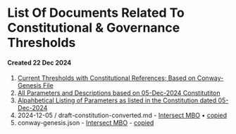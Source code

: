 # List Of Documents Related To Constitutional & Governance Thresholds
#### Created 22 Dec 2024

1. [Current Thresholds with Constitutional References; Based on Conway-Genesis File](https://github.com/st8tikratio/cardano_DRep/blob/main/docs/thresholds/pre-plomin-threshold.md)
2. [All Parameters and Descriptions based on 05-Dec-2024 Constitutiton](https://github.com/st8tikratio/cardano_DRep/blob/main/docs/thresholds/con-parameters.md)
3. [Alpahbetical Listing of Parameters as listed in the Constitution dated 05-Dec-2024](https://github.com/st8tikratio/cardano_DRep/blob/main/docs/thresholds/only-params.md)
4.  2024-12-05 / draft-constitution-converted.md - [Intersect MBO](https://github.com/IntersectMBO/draft-constitution/blob/main/2024-12-05/draft-constitution-converted.md) • [copied](https://github.com/st8tikratio/Cardano_Con_and_Gov/blob/main/mds/final-constitution.md)
5.  conway-genesis.json - [Intersect MBO](https://github.com/IntersectMBO/cardano-node/blob/master/configuration/cardano/mainnet-conway-genesis.json) - [copied](https://github.com/st8tikratio/cardano_DRep/blob/main/docs/thresholds/conway-genesis.json)
